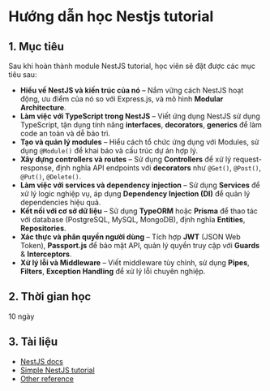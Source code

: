 # Hướng dẫn học Nestjs tutorial

## 1. Mục tiêu
Sau khi hoàn thành module NestJS tutorial, học viên sẽ đặt được các mục tiêu sau:
  - **Hiểu về NestJS và kiến trúc của nó** – Nắm vững cách NestJS hoạt động, ưu điểm của nó so với Express.js, và mô hình **Modular Architecture**.
  - **Làm việc với TypeScript trong NestJS** – Viết ứng dụng NestJS sử dụng TypeScript, tận dụng tính năng **interfaces**, **decorators**, **generics** để làm code an toàn và dễ bảo trì.
  - **Tạo và quản lý modules** – Hiểu cách tổ chức ứng dụng với Modules, sử dụng `@Module()` để khai báo và cấu trúc dự án hợp lý.
  - **Xây dựng controllers và routes** – Sử dụng **Controllers** để xử lý request-response, định nghĩa API endpoints với **decorators** như `@Get()`, `@Post()`, `@Put()`, `@Delete()`.
  - **Làm việc với services và dependency injection** – Sử dụng **Services** để xử lý logic nghiệp vụ, áp dụng **Dependency Injection (DI)** để quản lý dependencies hiệu quả.
  - **Kết nối với cơ sở dữ liệu** – Sử dụng **TypeORM** hoặc **Prisma** để thao tác với database (PostgreSQL, MySQL, MongoDB), định nghĩa **Entities**, **Repositories**.
  - **Xác thực và phân quyền người dùng** – Tích hợp **JWT** (JSON Web Token), **Passport.js** để bảo mật API, quản lý quyền truy cập với **Guards** & **Interceptors**.
  - **Xử lý lỗi và Middleware** – Viết middleware tùy chỉnh, sử dụng **Pipes**, **Filters**, **Exception Handling** để xử lý lỗi chuyên nghiệp.

## 2. Thời gian học
10 ngày

## 3. Tài liệu
- [NestJS docs](https://docs.nestjs.com/)
- [Simple NestJS tutorial](https://www.geeksforgeeks.org/nestjs/)
- [Other reference](https://nextjsvietnam.com/post/khoa-hoc-nestjs-bai-02/)

